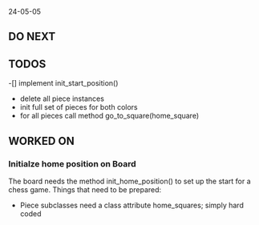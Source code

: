 24-05-05

## DO NEXT

## TODOS

-[] implement init_start_position()

- delete all piece instances
- init full set of pieces for both colors
- for all pieces call method go_to_square(home_square)

## WORKED ON

### Initialze home position on Board

The board needs the method init_home_position() to set up the start for a chess game. Things that need to be prepared:

- Piece subclasses need a class attribute home_squares; simply hard coded
